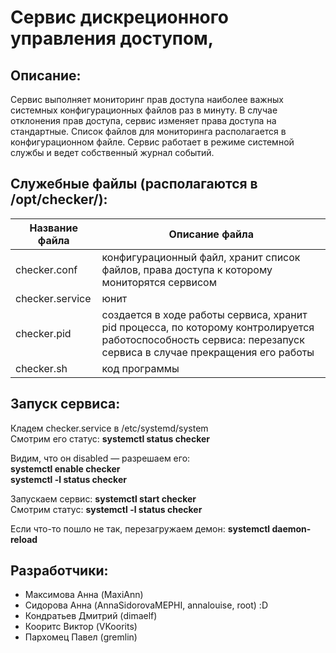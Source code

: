 # Сервис дискреционного управления доступом, 
## Описание:
Сервис выполняет мониторинг прав доступа наиболее важных системных конфигурационных файлов раз в минуту. В случае отклонения прав доступа, сервис изменяет права доступа на стандартные. Список файлов для мониторинга располагается в конфигурационном файле. Сервис работает в режиме системной службы и ведет собственный журнал событий.

## Cлужебные файлы (располагаются в /opt/checker/):   

Название файла  | Описание файла
----------------|----------------------
checker.conf    | конфигурационный файл, хранит список файлов, права доступа к которому мониторятся сервисом
checker.service | юнит  
checker.pid     | создается в ходе работы сервиса, хранит pid процесса, по которому контролируется работоспособность сервиса: перезапуск сервиса в случае прекращения его работы
checker.sh      | код программы  

## Запуск сервиса:
Кладем checker.service в /etc/systemd/system  
Смотрим его статус: **systemctl status checker**  
  
Видим, что он disabled — разрешаем его:  
**systemctl enable checker**  
**systemctl -l status checker**

Запускаем сервис: **systemctl start checker**  
Смотрим статус:  **systemctl -l status checker**  

Если что-то пошло не так, перезагружаем демон: **systemctl daemon-reload**  


## Разработчики:
- Максимова Анна (MaxiAnn)
- Сидорова  Анна (AnnaSidorovaMEPHI, annalouise, root) :D
- Кондратьев Дмитрий (dimaelf)
- Кооритс Виктор (VKoorits)
- Пархомец Павел (gremlin)



